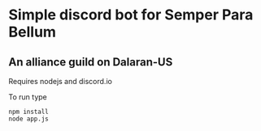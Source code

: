 # Simple discord bot for Semper Para Bellum
## An alliance guild on Dalaran-US

Requires nodejs and discord.io

To run type
```
npm install
node app.js
```
